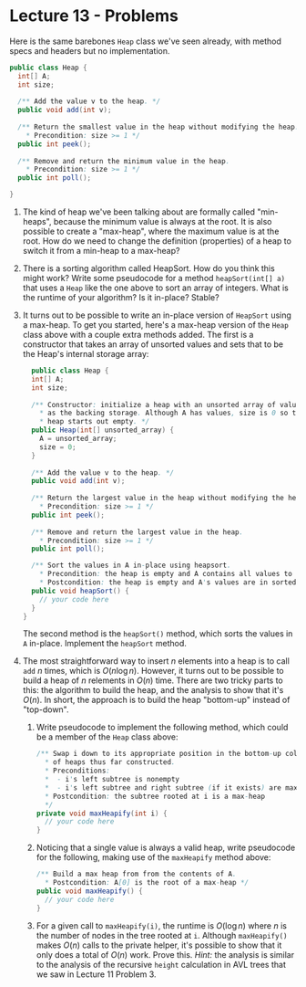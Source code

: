 # Lecture 13 - Problems

Here is the same barebones `Heap` class we've seen already, with method specs and headers but no implementation.

```java
public class Heap {
  int[] A;
  int size;
  
  /** Add the value v to the heap. */
  public void add(int v);
  
  /** Return the smallest value in the heap without modifying the heap.
    * Precondition: size >= 1 */
  public int peek();
  
  /** Remove and return the minimum value in the heap.
    * Precondition: size >= 1 */
  public int poll();

}
```

1. The kind of heap we've been talking about are formally called "min-heaps", because the minimum value is always at the root. It is also possible to create a "max-heap", where the maximum value is at the root. How do we need to change the definition (properties) of a heap to switch it from a min-heap to a max-heap?

2. There is a sorting algorithm called HeapSort. How do you think this might work? Write some pseudocode for a method `heapSort(int[] a)` that uses a `Heap` like the one above to sort an array of integers. What is the runtime of your algorithm? Is it in-place? Stable?

3. It turns out to be possible to write an in-place version of `HeapSort` using a max-heap. To get you started, here's a max-heap version of the `Heap` class above with a couple extra methods added. The first is a constructor that takes an array of unsorted values and sets that to be the Heap's internal storage array:

   ```java
     public class Heap {
     int[] A;
     int size;
     
     /** Constructor: initialize a heap with an unsorted array of values
       * as the backing storage. Although A has values, size is 0 so the 
       * heap starts out empty. */
     public Heap(int[] unsorted_array) {
       A = unsorted_array;
       size = 0;
     }
       
     /** Add the value v to the heap. */
     public void add(int v);
     
     /** Return the largest value in the heap without modifying the heap.
       * Precondition: size >= 1 */
     public int peek();
     
     /** Remove and return the largest value in the heap.
       * Precondition: size >= 1 */
     public int poll();
   
     /** Sort the values in A in-place using heapsort. 
       * Precondition: the heap is empty and A contains all values to be sorted.
       * Postcondition: the heap is empty and A's values are in sorted order. */
     public void heapSort() {
       // your code here
     }
   }
   ```

   The second method is the `heapSort()` method, which sorts the values in `A` in-place. Implement the `heapSort` method.
   
4. The most straightforward way to insert $n$ elements into a heap is to call `add` $n$ times, which is $O(n \log n)$. However, it turns out to be possible to build a heap of $n$ relements in $O(n$) time. There are two tricky parts to this: the algorithm to build the heap, and the analysis to show that it's $O(n)$. In short, the approach is to build the heap "bottom-up" instead of "top-down".

   1. Write pseudocode to implement the following method, which could be a member of the `Heap` class above:

      ```java
      /** Swap i down to its appropriate position in the bottom-up collection
        * of heaps thus far constructed.
        * Preconditions:
        *  - i's left subtree is nonempty
        *  - i's left subtree and right subtree (if it exists) are max-heaps
        * Postcondition: the subtree rooted at i is a max-heap
        */
      private void maxHeapify(int i) {
        // your code here
      }
      ```

   2. Noticing that a single value is always a valid heap, write pseudocode for the following, making use of the `maxHeapify` method above:

      ```java
      /** Build a max heap from from the contents of A.
        * Postcondition: A[0] is the root of a max-heap */
      public void maxHeapify() {
        // your code here
      }
      ```

   3. For a given call to `maxHeapify(i)`, the runtime is $O(\log n)$ where $n$ is the number of nodes in the tree rooted at `i`. Although   `maxHeapify()` makes $O(n)$ calls to the private helper, it's possible to show that it only does a total of $O(n)$ work. Prove this. *Hint:* the analysis is similar to the analysis of the recursive `height` calculation in AVL trees that we saw in Lecture 11 Problem 3.



